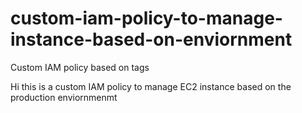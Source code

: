 # custom-iam-policy-to-manage-instance-based-on-enviornment
Custom IAM policy based on tags

Hi this is a custom IAM policy to manage EC2 instance based on the production enviornmenmt
